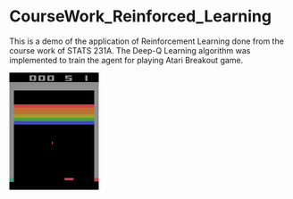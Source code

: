 # CourseWork_Reinforced_Learning
This is a demo of the application of Reinforcement Learning done from the course work of STATS 231A.
The Deep-Q Learning algorithm was implemented to train the agent for playing Atari Breakout game.

![Farmers Market Finder Demo](Demo.gif)
